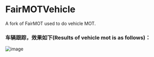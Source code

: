 # FairMOTVehicle
A fork of FairMOT used to do vehicle MOT.

### 车辆跟踪，效果如下(Results of vehicle mot is as follows)： </br>
![image](https://github.com/CaptainEven/FairMOTVehicle/blob/master/results/frame/result_vehicle.gif)

